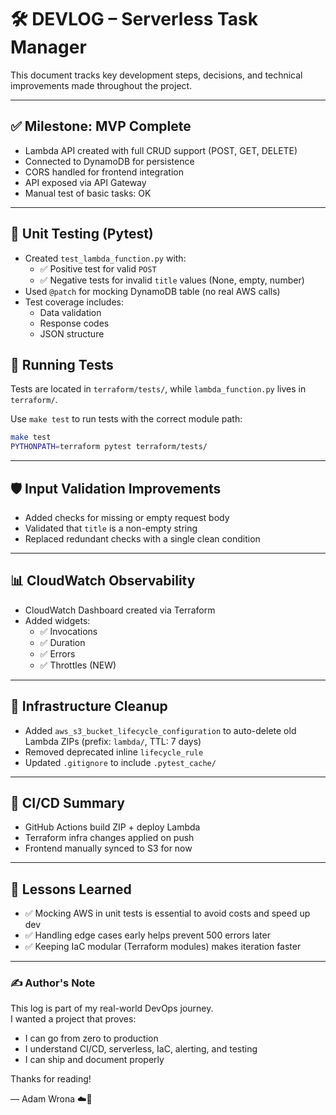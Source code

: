 # 🛠 DEVLOG – Serverless Task Manager

This document tracks key development steps, decisions, and technical improvements made throughout the project.

---

## ✅ Milestone: MVP Complete

- Lambda API created with full CRUD support (POST, GET, DELETE)
- Connected to DynamoDB for persistence
- CORS handled for frontend integration
- API exposed via API Gateway
- Manual test of basic tasks: OK

---

## 🧪 Unit Testing (Pytest)

- Created `test_lambda_function.py` with:
  - ✅ Positive test for valid `POST`
  - ✅ Negative tests for invalid `title` values (None, empty, number)
- Used `@patch` for mocking DynamoDB table (no real AWS calls)
- Test coverage includes:
  - Data validation
  - Response codes
  - JSON structure


## 🧪 Running Tests

Tests are located in `terraform/tests/`, while `lambda_function.py` lives in `terraform/`.

Use `make test` to run tests with the correct module path:

```bash
make test
PYTHONPATH=terraform pytest terraform/tests/
```

---

## 🛡 Input Validation Improvements

- Added checks for missing or empty request body
- Validated that `title` is a non-empty string
- Replaced redundant checks with a single clean condition

---

## 📊 CloudWatch Observability

- CloudWatch Dashboard created via Terraform
- Added widgets:
  - ✅ Invocations
  - ✅ Duration
  - ✅ Errors
  - ✅ Throttles (NEW)

---

## 🧹 Infrastructure Cleanup

- Added `aws_s3_bucket_lifecycle_configuration` to auto-delete old Lambda ZIPs (prefix: `lambda/`, TTL: 7 days)
- Removed deprecated inline `lifecycle_rule`
- Updated `.gitignore` to include `.pytest_cache/`

---

## 🧰 CI/CD Summary

- GitHub Actions build ZIP + deploy Lambda
- Terraform infra changes applied on push
- Frontend manually synced to S3 for now

---

## 🧠 Lessons Learned

- ✅ Mocking AWS in unit tests is essential to avoid costs and speed up dev
- ✅ Handling edge cases early helps prevent 500 errors later
- ✅ Keeping IaC modular (Terraform modules) makes iteration faster

---

### ✍️ Author's Note

This log is part of my real-world DevOps journey.  
I wanted a project that proves:
- I can go from zero to production
- I understand CI/CD, serverless, IaC, alerting, and testing
- I can ship and document properly

Thanks for reading!

— Adam Wrona ☁️🧠
